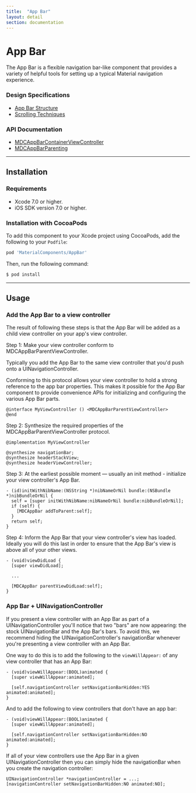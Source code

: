 ```yaml
---
title:  "App Bar"
layout: detail
section: documentation
---
```

# App Bar

The App Bar is a flexible navigation bar-like component that provides a variety of helpful tools for
setting up a typical Material navigation experience.
<!--{: .intro :}-->

### Design Specifications

- [App Bar Structure](https://www.google.com/design/spec/layout/structure.html#structure-app-bar)
- [Scrolling Techniques](https://www.google.com/design/spec/patterns/scrolling-techniques.html)
<!--{: .icon-list }-->

### API Documentation

- [MDCAppBarContainerViewController](/apidocs/AppBar/Classes/MDCAppBarContainerViewController.html)
- [MDCAppBarParenting](/apidocs/AppBar/Protocols/MDCAppBarParenting.html)
<!--{: .icon-list }-->



- - -

## Installation

### Requirements

- Xcode 7.0 or higher.
- iOS SDK version 7.0 or higher.

### Installation with CocoaPods

To add this component to your Xcode project using CocoaPods, add the following to your `Podfile`:

~~~ bash
pod 'MaterialComponents/AppBar'
~~~

Then, run the following command:

~~~ bash
$ pod install
~~~



- - -

## Usage

### Add the App Bar to a view controller

The result of following these steps is that the App Bar will be added as a child view controller on
your app's view controller.

Step 1: Make your view controller conform to MDCAppBarParentViewController.

Typically you add the App Bar to the same view controller that you'd push onto a
UINavigationController.

Conforming to this protocol allows your view controller to hold a strong reference to the app bar
properties. This makes it possible for the App Bar component to provide convenience APIs for
initializing and configuring the various App Bar parts.

~~~ objc
@interface MyViewController () <MDCAppBarParentViewController>
@end
~~~

Step 2: Synthesize the required properties of the MDCAppBarParentViewController protocol.

~~~ objc
@implementation MyViewController

@synthesize navigationBar;
@synthesize headerStackView;
@synthesize headerViewController;
~~~

Step 3: At the earliest possible moment — usually an init method - initialize your view
controller's App Bar.

~~~ objc
- (id)initWithNibName:(NSString *)nibNameOrNil bundle:(NSBundle *)nibBundleOrNil {
  self = [super initWithNibName:nibNameOrNil bundle:nibBundleOrNil];
  if (self) {
    [MDCAppBar addToParent:self];
  }
  return self;
}
~~~

Step 4: Inform the App Bar that your view controller's view has loaded. Ideally you will do this
last in order to ensure that the App Bar's view is above all of your other views.

~~~ objc
- (void)viewDidLoad {
  [super viewDidLoad];

  ...

  [MDCAppBar parentViewDidLoad:self];
}
~~~

### App Bar + UINavigationController

If you present a view controller with an App Bar as part of a UINavigationController you'll notice
that two "bars" are now appearing: the stock UINavigationBar and the App Bar's bars. To avoid this,
we recommend hiding the UINavigationController's navigationBar whenever you're presenting a view
controller with an App Bar.

One way to do this is to add the following to the `viewWillAppear:` of any view controller that
has an App Bar:

~~~ objc
- (void)viewWillAppear:(BOOL)animated {
  [super viewWillAppear:animated];

  [self.navigationController setNavigationBarHidden:YES animated:animated];
}
~~~

And to add the following to view controllers that don't have an app bar:

~~~ objc
- (void)viewWillAppear:(BOOL)animated {
  [super viewWillAppear:animated];

  [self.navigationController setNavigationBarHidden:NO animated:animated];
}
~~~

If all of your view controllers use the App Bar in a given UINavigationController then you can
simply hide the navigationBar when you create the navigation controller:

~~~ objc
UINavigationController *navigationController = ...;
[navigationController setNavigationBarHidden:NO animated:NO];
~~~
